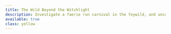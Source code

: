 ```yaml
---
title: The Wild Beyond the Witchlight
description: Investigate a faerie run carnival in the feywild, and uncover its delights and secrets
available: true
class: yellow
---
```

